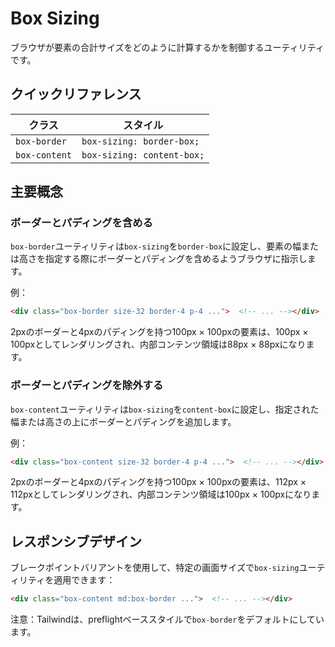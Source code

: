# Box Sizing

ブラウザが要素の合計サイズをどのように計算するかを制御するユーティリティです。

## クイックリファレンス

| クラス | スタイル |
|-------|--------|
| `box-border` | `box-sizing: border-box;` |
| `box-content` | `box-sizing: content-box;` |

## 主要概念

### ボーダーとパディングを含める

`box-border`ユーティリティは`box-sizing`を`border-box`に設定し、要素の幅または高さを指定する際にボーダーとパディングを含めるようブラウザに指示します。

例：

```html
<div class="box-border size-32 border-4 p-4 ...">  <!-- ... --></div>
```

2pxのボーダーと4pxのパディングを持つ100px × 100pxの要素は、100px × 100pxとしてレンダリングされ、内部コンテンツ領域は88px × 88pxになります。

### ボーダーとパディングを除外する

`box-content`ユーティリティは`box-sizing`を`content-box`に設定し、指定された幅または高さの上にボーダーとパディングを追加します。

例：

```html
<div class="box-content size-32 border-4 p-4 ...">  <!-- ... --></div>
```

2pxのボーダーと4pxのパディングを持つ100px × 100pxの要素は、112px × 112pxとしてレンダリングされ、内部コンテンツ領域は100px × 100pxになります。

## レスポンシブデザイン

ブレークポイントバリアントを使用して、特定の画面サイズで`box-sizing`ユーティリティを適用できます：

```html
<div class="box-content md:box-border ...">  <!-- ... --></div>
```

注意：Tailwindは、preflightベーススタイルで`box-border`をデフォルトにしています。
